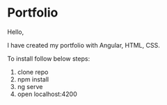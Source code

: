 # Portfolio

Hello, 

I have created my portfolio with Angular, HTML, CSS.

To install follow below steps:

 1. clone repo
 2. npm install
 3. ng serve
 4. open localhost:4200
